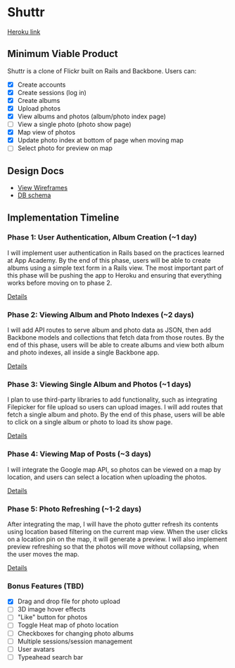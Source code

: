 # Shuttr

[Heroku link][heroku]

[heroku]: http://shuttr-app.herokuapp.com

## Minimum Viable Product
Shuttr is a clone of Flickr built on Rails and Backbone. Users can:

<!-- This is a Markdown checklist. Use it to keep track of your progress! -->

- [x] Create accounts
- [x] Create sessions (log in)
- [x] Create albums
- [x] Upload photos
- [x] View albums and photos (album/photo index page)
- [ ] View a single photo (photo show page)
- [x] Map view of photos
- [x] Update photo index at bottom of page when moving map
- [ ] Select photo for preview on map

## Design Docs
* [View Wireframes][views]
* [DB schema][schema]

[views]: ./docs/views.md
[schema]: ./docs/schema.md

## Implementation Timeline

### Phase 1: User Authentication, Album Creation (~1 day)
I will implement user authentication in Rails based on the practices learned at
App Academy. By the end of this phase, users will be able to create albums using
a simple text form in a Rails view. The most important part of this phase will
be pushing the app to Heroku and ensuring that everything works before moving on
to phase 2.

[Details][phase-one]

### Phase 2: Viewing Album and Photo Indexes (~2 days)
I will add API routes to serve album and photo data as JSON, then add Backbone
models and collections that fetch data from those routes. By the end of this
phase, users will be able to create albums and view both album and photo
indexes, all inside a single Backbone app.

[Details][phase-two]

### Phase 3: Viewing Single Album and Photos (~1 days)
I plan to use third-party libraries to add functionality, such as integrating
Filepicker for file upload so users can upload images. I will add routes that
fetch a single album and photo. By the end of this phase, users will be able
to click on a single album or photo to load its show page.

[Details][phase-three]

### Phase 4: Viewing Map of Posts (~3 days)
I will integrate the Google map API, so photos can be viewed on a map
by location, and users can select a location when uploading the photos.

[Details][phase-four]

### Phase 5: Photo Refreshing (~1-2 days)
After integrating the map, I will have the photo gutter refresh its contents
using location based filtering on the current map view. When the user clicks on
a location pin on the map, it will generate a preview. I will also implement
preview refreshing so that the photos will move without collapsing, when the
user moves the map.

[Details][phase-five]


### Bonus Features (TBD)
- [x] Drag and drop file for photo upload
- [ ] 3D image hover effects
- [ ] "Like" button for photos
- [ ] Toggle Heat map of photo location
- [ ] Checkboxes for changing photo albums
- [ ] Multiple sessions/session management
- [ ] User avatars
- [ ] Typeahead search bar

[phase-one]: ./docs/phases/phase1.md
[phase-two]: ./docs/phases/phase2.md
[phase-three]: ./docs/phases/phase3.md
[phase-four]: ./docs/phases/phase4.md
[phase-five]: ./docs/phases/phase5.md
